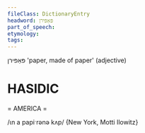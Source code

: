 ```yaml
---
fileClass: DictionaryEntry
headword: פּאַפּירן
part_of_speech: 
etymology: 
tags: 
---
```

פּאַפּירן
'paper, made of paper' (adjective)

HASIDIC
=======
= AMERICA = 

/ɩn a papiˑrənə kʌp/ {New York, Motti Ilowitz}
